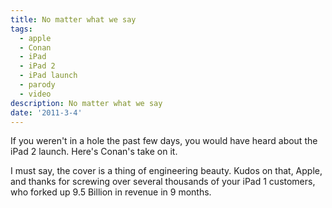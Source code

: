 ```yaml
---
title: No matter what we say
tags:
  - apple
  - Conan
  - iPad
  - iPad 2
  - iPad launch
  - parody
  - video
description: No matter what we say
date: '2011-3-4'
---
```


If you weren't in a hole the past few days, you would have heard about the iPad 2 launch. Here's Conan's take on it.

I must say, the cover is a thing of engineering beauty. Kudos on that, Apple, and thanks for screwing over several thousands of your iPad 1 customers, who forked up 9.5 Billion in revenue in 9 months.